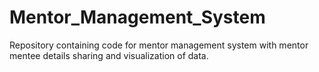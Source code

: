 # Mentor_Management_System
Repository containing code for mentor management system with mentor mentee details sharing and visualization of data.
